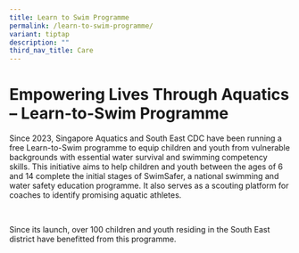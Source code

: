 ```yaml
---
title: Learn to Swim Programme
permalink: /learn-to-swim-programme/
variant: tiptap
description: ""
third_nav_title: Care
---
```

<h1><strong>Empowering Lives Through Aquatics – Learn-to-Swim Programme</strong></h1>
<p>Since 2023, Singapore Aquatics and South East CDC have been running a
free Learn-to-Swim programme to equip children and youth from vulnerable
backgrounds with essential water survival and swimming competency skills.&nbsp;This
initiative aims to help children and youth between the ages of 6 and 14
complete the initial stages of SwimSafer, a national swimming and water
safety education programme. It also serves as a scouting platform for coaches
to identify promising aquatic athletes.</p>
<p>&nbsp;</p>
<p>Since its launch, over 100 children and youth residing in the South East
district have benefitted from this programme.</p>